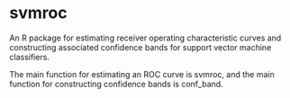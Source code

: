 # svmroc

An R package for estimating receiver operating characteristic curves and constructing associated confidence bands for support vector machine classifiers.

The main function for estimating an ROC curve is svmroc, and the main function for constructing confidence bands is conf_band.
